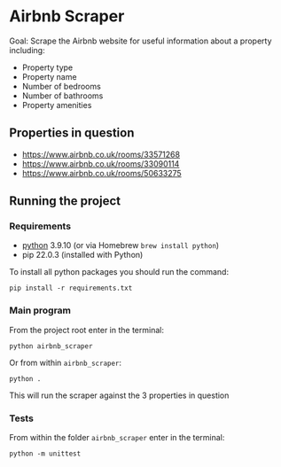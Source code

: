 # Airbnb Scraper
Goal: Scrape the Airbnb website for useful information about a property including:
- Property type
- Property name
- Number of bedrooms
- Number of bathrooms
- Property amenities

## Properties in question
- https://www.airbnb.co.uk/rooms/33571268
- https://www.airbnb.co.uk/rooms/33090114
- https://www.airbnb.co.uk/rooms/50633275

## Running the project
### Requirements
- [python](https://www.python.org/downloads/) 3.9.10 (or via Homebrew `brew install python`)
- pip 22.0.3 (installed with Python)

To install all python packages you should run the command:
```
pip install -r requirements.txt
```

### Main program
From the project root enter in the terminal:
```
python airbnb_scraper
```
Or from within `airbnb_scraper`:
```
python .
```

This will run the scraper against the 3 properties in question

### Tests
From within the folder `airbnb_scraper` enter in the terminal:
```
python -m unittest
```